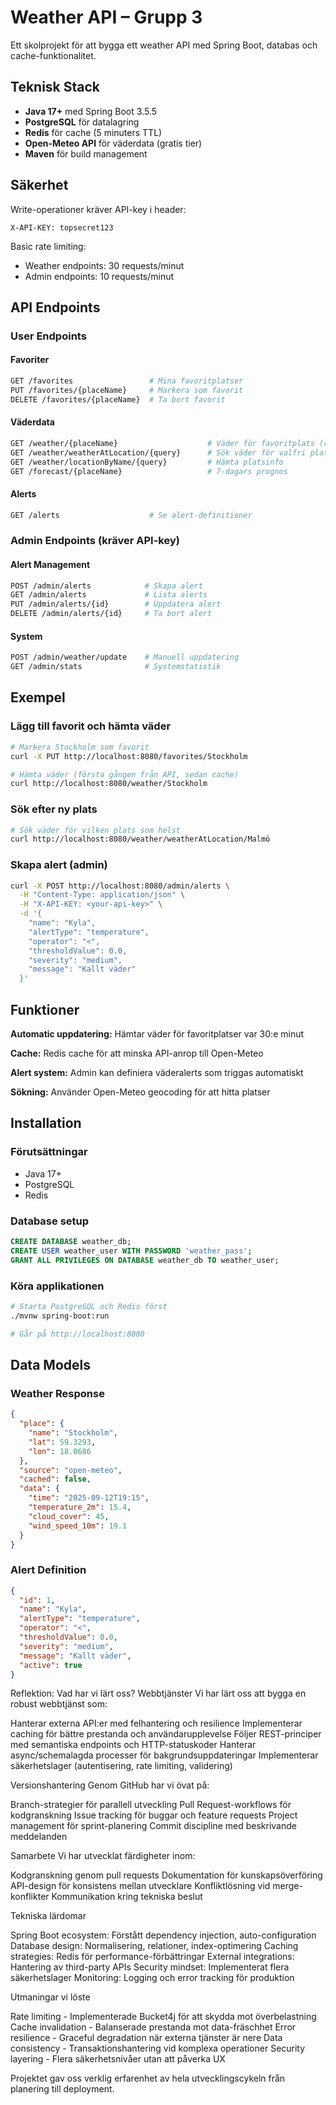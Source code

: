 # Weather API – Grupp 3

Ett skolprojekt för att bygga ett weather API med Spring Boot, databas och cache-funktionalitet.

## Teknisk Stack

- **Java 17+** med Spring Boot 3.5.5
- **PostgreSQL** för datalagring
- **Redis** för cache (5 minuters TTL)
- **Open-Meteo API** för väderdata (gratis tier)
- **Maven** för build management

## Säkerhet

Write-operationer kräver API-key i header:
```
X-API-KEY: topsecret123
```

Basic rate limiting:
- Weather endpoints: 30 requests/minut
- Admin endpoints: 10 requests/minut

## API Endpoints

### User Endpoints

#### Favoriter
```bash
GET /favorites                 # Mina favoritplatser
PUT /favorites/{placeName}     # Markera som favorit
DELETE /favorites/{placeName}  # Ta bort favorit
```

#### Väderdata
```bash
GET /weather/{placeName}                    # Väder för favoritplats (cachad)
GET /weather/weatherAtLocation/{query}      # Sök väder för valfri plats
GET /weather/locationByName/{query}         # Hämta platsinfo
GET /forecast/{placeName}                   # 7-dagars prognos
```

#### Alerts
```bash
GET /alerts                    # Se alert-definitioner
```

### Admin Endpoints (kräver API-key)

#### Alert Management
```bash
POST /admin/alerts            # Skapa alert
GET /admin/alerts             # Lista alerts
PUT /admin/alerts/{id}        # Uppdatera alert
DELETE /admin/alerts/{id}     # Ta bort alert
```

#### System
```bash
POST /admin/weather/update    # Manuell uppdatering
GET /admin/stats              # Systemstatistik
```

## Exempel

### Lägg till favorit och hämta väder
```bash
# Markera Stockholm som favorit
curl -X PUT http://localhost:8080/favorites/Stockholm

# Hämta väder (första gången från API, sedan cache)
curl http://localhost:8080/weather/Stockholm
```

### Sök efter ny plats
```bash
# Sök väder för vilken plats som helst
curl http://localhost:8080/weather/weatherAtLocation/Malmö
```

### Skapa alert (admin)
```bash
curl -X POST http://localhost:8080/admin/alerts \
  -H "Content-Type: application/json" \
  -H "X-API-KEY: <your-api-key>" \
  -d '{
    "name": "Kyla",
    "alertType": "temperature",
    "operator": "<",
    "thresholdValue": 0.0,
    "severity": "medium",
    "message": "Kallt väder"
  }'
```

## Funktioner

**Automatic uppdatering:** Hämtar väder för favoritplatser var 30:e minut

**Cache:** Redis cache för att minska API-anrop till Open-Meteo

**Alert system:** Admin kan definiera väderalerts som triggas automatiskt

**Sökning:** Använder Open-Meteo geocoding för att hitta platser

## Installation

### Förutsättningar
- Java 17+
- PostgreSQL
- Redis

### Database setup
```sql
CREATE DATABASE weather_db;
CREATE USER weather_user WITH PASSWORD 'weather_pass';
GRANT ALL PRIVILEGES ON DATABASE weather_db TO weather_user;
```

### Köra applikationen
```bash
# Starta PostgreSQL och Redis först
./mvnw spring-boot:run

# Går på http://localhost:8080
```

## Data Models

### Weather Response
```json
{
  "place": {
    "name": "Stockholm",
    "lat": 59.3293,
    "lon": 18.0686
  },
  "source": "open-meteo",
  "cached": false,
  "data": {
    "time": "2025-09-12T19:15",
    "temperature_2m": 15.4,
    "cloud_cover": 45,
    "wind_speed_10m": 19.1
  }
}
```

### Alert Definition
```json
{
  "id": 1,
  "name": "Kyla",
  "alertType": "temperature",
  "operator": "<",
  "thresholdValue": 0.0,
  "severity": "medium",
  "message": "Kallt väder",
  "active": true
}
```


Reflektion: Vad har vi lärt oss?
Webbtjänster
Vi har lärt oss att bygga en robust webbtjänst som:

Hanterar externa API:er med felhantering och resilience
Implementerar caching för bättre prestanda och användarupplevelse
Följer REST-principer med semantiska endpoints och HTTP-statuskoder
Hanterar async/schemalagda processer för bakgrundsuppdateringar
Implementerar säkerhetslager (autentisering, rate limiting, validering)

Versionshantering
Genom GitHub har vi övat på:

Branch-strategier för parallell utveckling
Pull Request-workflows för kodgranskning
Issue tracking för buggar och feature requests
Project management för sprint-planering
Commit discipline med beskrivande meddelanden

Samarbete
Vi har utvecklat färdigheter inom:

Kodgranskning genom pull requests
Dokumentation för kunskapsöverföring
API-design för konsistens mellan utvecklare
Konfliktlösning vid merge-konflikter
Kommunikation kring tekniska beslut

Tekniska lärdomar

Spring Boot ecosystem: Förstått dependency injection, auto-configuration
Database design: Normalisering, relationer, index-optimering
Caching strategies: Redis för performance-förbättringar
External integrations: Hantering av third-party APIs
Security mindset: Implementerat flera säkerhetslager
Monitoring: Logging och error tracking för produktion

Utmaningar vi löste

Rate limiting - Implementerade Bucket4j för att skydda mot överbelastning
Cache invalidation - Balanserade prestanda mot data-fräschhet
Error resilience - Graceful degradation när externa tjänster är nere
Data consistency - Transaktionshantering vid komplexa operationer
Security layering - Flera säkerhetsnivåer utan att påverka UX

Projektet gav oss verklig erfarenhet av hela utvecklingscykeln från planering till deployment.